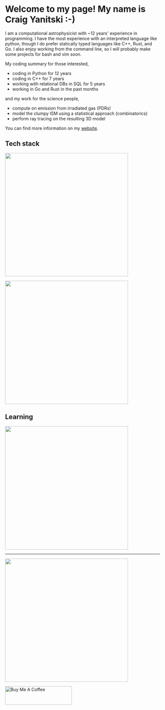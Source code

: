 # Welcome to my page! My name is Craig Yanitski :-)

I am a computational astrophysicist with ~12 years' experience in programming.
I have the most experience with an interpreted language like python, though I do prefer 
statically typed languages like C++, Rust, and Go.
I also enjoy working from the command line, so I will probably make some projects for bash and vim soon.

My coding summary for those interested,

- coding in Python for 12 years
- coding in C++ for 7 years
- working with relational DBs in SQL for 5 years
- working in Go and Rust in the past months

and my work for the science people,

- compute on emission from irradiated gas (PDRs)
- model the clumpy ISM using a statistical approach (combinatorics)
- perform ray tracing on the resulting 3D model

You can find more information on my [website](https://craigyanitski.github.io/).

## Tech stack

<p align="left" >
  <a href="https://skillicons.dev">
    <img src="https://skillicons.dev/icons?i=py,go,cpp,c,latex,bash" width="400" />
  </a>
</p>
<p align="left" >
  <a href="https://skillicons.dev">
    <img src="https://skillicons.dev/icons?i=git,docker,sqlite,postgres,cmake,sklearn" width="400" />
  </a>
</p>

## Learning

<p align="left" >
  <a href="https://skillicons.dev">
    <img src="https://skillicons.dev/icons?i=js,ts,kubernetes,lua,neovim,unity" width="400" />
  </a>
</p>

---

<p align="left">
  <img src="https://api.boot.dev/v1/users/public/7a6758a8-ffe2-4d79-b589-81dd3a1294a6/thumbnail" width="400">
</p>

<p align="left">
  <a href="https://www.buymeacoffee.com/craigyanitski" target="_blank">
    <img src="https://cdn.buymeacoffee.com/buttons/v2/default-yellow.png" alt="Buy Me A Coffee" style="height: 60px !important;width: 217px !important;" >
  </a>
</p>

